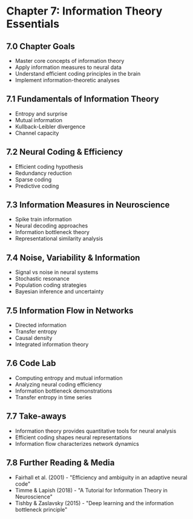 # Chapter 7: Information Theory Essentials

## 7.0 Chapter Goals
- Master core concepts of information theory
- Apply information measures to neural data
- Understand efficient coding principles in the brain
- Implement information-theoretic analyses

## 7.1 Fundamentals of Information Theory
- Entropy and surprise
- Mutual information
- Kullback-Leibler divergence
- Channel capacity

## 7.2 Neural Coding & Efficiency
- Efficient coding hypothesis
- Redundancy reduction
- Sparse coding
- Predictive coding

## 7.3 Information Measures in Neuroscience
- Spike train information
- Neural decoding approaches
- Information bottleneck theory
- Representational similarity analysis

## 7.4 Noise, Variability & Information
- Signal vs noise in neural systems
- Stochastic resonance
- Population coding strategies
- Bayesian inference and uncertainty

## 7.5 Information Flow in Networks
- Directed information
- Transfer entropy
- Causal density
- Integrated information theory

## 7.6 Code Lab
- Computing entropy and mutual information
- Analyzing neural coding efficiency
- Information bottleneck demonstrations
- Transfer entropy in time series

## 7.7 Take-aways
- Information theory provides quantitative tools for neural analysis
- Efficient coding shapes neural representations
- Information flow characterizes network dynamics

## 7.8 Further Reading & Media
- Fairhall et al. (2001) - "Efficiency and ambiguity in an adaptive neural code"
- Timme & Lapish (2018) - "A Tutorial for Information Theory in Neuroscience"
- Tishby & Zaslavsky (2015) - "Deep learning and the information bottleneck principle"